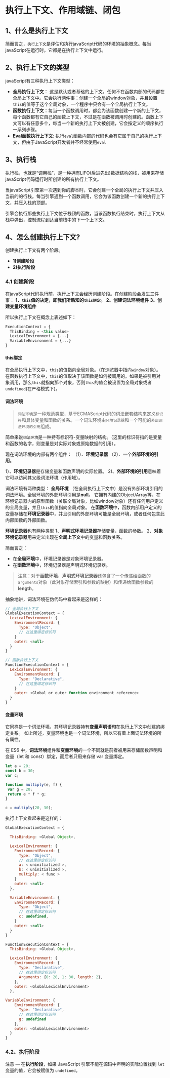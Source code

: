# 执行上下文、作用域链、闭包

## 1、什么是执行上下文
简而言之，`执行上下文`是评估和执行javaScript代码的环境的抽象概念。每当javaScript在运行时，它都是在执行上下文中运行。

## 2、执行上下文的类型
javaScript有三种执行上下文类型：

  * **全局执行上下文**： 这是默认或者基础的上下文，任何不在函数内部的代码都在全局上下文中。它会执行两件事：创建一个全局的window对象，并且设置`this`的值等于这个全局对象，一个程序中只会有一个全局执行上下文。
  * **函数执行上下文**：每当一个函数调用时，都会为该函数创建一个新的上下文，每个函数都有它自己的函数上下文，不过是在函数被调用时创建的。函数上下文可以有任意多个，每当一个新的执行上下文被创建，它会按定义的顺序执行一系列步骤。
  * **Eval函数执行上下文**: 执行`eval`函数内部的代码也会有它属于自己的执行上下文，但由于JavaScript开发者并不经常使用`eval`


## 3、执行栈
执行栈，也就是“调用栈”，是一种拥有LIFO(后进先出)数据结构的栈，被用来存储javaScript代码运行时所创建的所有执行上下文。

当javaScript引擎第一次遇到你的脚本时，它会创建一个全局的执行上下文并压入当前的的行栈。每当引擎遇到一个函数调用，它会为该函数创建一个新的执行上下文，并压入栈的顶部。

引擎会执行那些执行上下文位于栈顶的函数，当该函数执行结束时，执行上下文从栈中弹出，控制流程到达当前栈中的下一个上下文。

## 4、怎么创建执行上下文?

创建执行上下文有两个阶段。
  * **1)创建阶段**
  * **2)执行阶段**

### 4.1 创建阶段
在javaScript代码执行前，执行上下文会经历创建阶段。在创建阶段会发生三件事：
  **1、`this`值的决定，即我们所熟知的`this绑定`。** 
  **2、创建词法环境组件**
  **3、创建变量环境组件**

  所以执行上下文在概念上表述如下：
```js
ExecutionContext = {
  ThisBinding = <this value>
  LexicalEnvironment = {...}
  VariableEnvironment = {...}
}
```

#### this绑定

在全局执行上下文中，`this`的值指向全局对象。（在浏览器中指向`window`对象）。
在函数执行上下文中，`this`的值取决于该函数是如何被调用的。如果是被引用对象调用，那么`this`就指向那个对象，否则`this`的值会被设置为全局对象或者`undefined`(在严格模式下)。

#### 词法环境
> `词法环境`是一种规范类型，基于ECMAScript代码的词法嵌套结构来定义`标识符`和具体变量和函数的关系。一个词法环境由`环境记录器`和一个可能的`外部词法环境的引用`组成。

简单来说`词法环境`是一种持有标识符-变量映射的结构。（这里的标识符指的是变量和函数的名字，则变量是对实际对象或原始数据的引用）。

现在词法环境的内部有两个组件： （1）、**环境记录器** （2）、一个**外部环境的引用**。

1）、**环境记录器**是存储变量和函数声明的实际位置。
2)、**外部环境的引用**意味着它可以访问其父级词法环境（作用域）。

词法环境有两种类型：
**全局环境**  （在全局执行上下文中）是没有外部环境引用的词法环境。全局环境的外部环境引用是**null**。
它拥有内建的Object/Array等，在环境记录器内的原型函数（关联全局对象，比如window对象）还有任何用户定义的全局变量，并且`this`的值指向全局对象。
在**函数环境**中，函数内部用户定义的变量存储在**环境记录器**中，并且引用的外部环境可能是全局环境，或者任何包含此内部函数的外部函数。

**环境记录器**也有两种类型
1、**声明式环境记录器**存储变量，函数的参数。
2、**对象环境记录器**用来定义出现在**全局上下文**中的变量和函数关系。

简而言之：
* 在**全局环境**中，环境记录器是对象环境记录器。
* 在**函数环境**中，环境记录器是声明式环境记录器。

> 注意：对于**函数环境**，**声明式环境记录器**还包含了一个传递给函数的`arguments`对象（此对象存储索引和参数的映射）和传递给函数参数的**length**。

抽象地讲，词法环境在伪代码中看起来是这样的：
```js
// 全局执行上下文
GlobalExecutionContext = {
  LexicalEnvironment: {
    EnvironmentRecord: {
      Type: "Object",
      // 在这里绑定标识符
    }
    outer: <null>
  }
}

// 函数执行上下文
FunctionExecutionContext = {
  LexicalEnvironment: {
    EnvironmentRecord: {
      Type: "Declarative",
      // 在这里绑定标识符
    }
    outer: <Global or outer function environment reference>
  }
}

```

#### 变量环境
它同样是一个词法环境，其环境记录器持有**变量声明语句**在执行上下文中创建的绑定关系。
如上所述，变量环境也是一个词法环境，所以它有着上面词法环境的所有属性。

在 ES6 中，**词法环境**组件和**变量环境**的一个不同就是前者被用来存储函数声明和变量（let 和 const）绑定，而后者只用来存储 var 变量绑定。

```js
let a = 20;
const b = 30;
var c;

function multiply(e, f) {
 var g = 20;
 return e * f * g;
}

c = multiply(20, 30);
```

执行上下文看起来是这样的：
```js
GlobalExecutionContext = {

  ThisBinding: <Global Object>,

  LexicalEnvironment: {
    EnvironmentRecord: {
      Type: "Object",
      // 在这里绑定标识符
      a: < uninitialized >,
      b: < uninitialized >,
      multiply: < func >
    }
    outer: <null>
  },

  VariableEnvironment: {
    EnvironmentRecord: {
      Type: "Object",
      // 在这里绑定标识符
      c: undefined,
    }
    outer: <null>
  }
}

FunctionExecutionContext = {
  ThisBinding: <Global Object>,

  LexicalEnvironment: {
    EnvironmentRecord: {
      Type: "Declarative",
      // 在这里绑定标识符
      Arguments: {0: 20, 1: 30, length: 2},
    },
    outer: <GlobalLexicalEnvironment>
  },

VariableEnvironment: {
    EnvironmentRecord: {
      Type: "Declarative",
      // 在这里绑定标识符
      g: undefined
    },
    outer: <GlobalLexicalEnvironment>
  }
}

```

### 4.2、执行阶段
注意 — 在**执行阶段**，如果 JavaScript 引擎不能在源码中声明的实际位置找到 `let` 变量的值，它会被赋值为 `undefined`。






